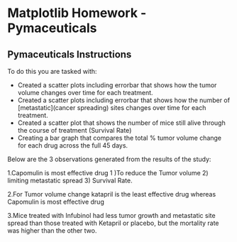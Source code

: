 # Matplotlib Homework -Pymaceuticals

## Pymaceuticals Instructions


To do this you are tasked with:

* Created a scatter plots including errorbar that shows how the tumor volume changes over time for each treatment.
* Created a scatter plots including errorbar that shows how the number of [metastatic](cancer spreading) sites changes over time for each treatment.
* Created a scatter plot that shows the number of mice still alive through the course of treatment (Survival Rate)
* Creating a bar graph that compares the total % tumor volume change for each drug across the full 45 days.


Below are the 3 observations generated from the results of the study:

1.Capomulin is most effective drug 1 )To reduce the Tumor volume 2) limiting metastatic spread 3) Survival Rate.

2.For Tumor volume change katapril is the least effective drug whereas Capomulin is most effective drug 

3.Mice treated with Infubinol had less tumor growth and metastatic site spread than those treated with Ketapril or 
placebo, but the mortality rate was higher than the other two.